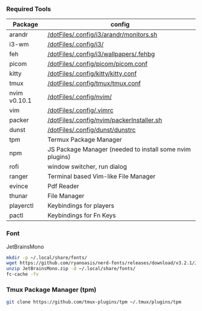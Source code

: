 ### Required Tools

| Package   | config |
| -------   | ------ |
| arandr    | [/dotFiles/.config/i3/arandr/monitors.sh][PlAr]|
| i3-wm     | [/dotFiles/.config/i3/][Pli3] |
| feh       | [/dotFiles/.config/i3/wallpapers/.fehbg][PlFe]|
| picom     | [/dotFiles/.config/picom/picom.conf][PlPi]|
| kitty     | [/dotFiles/.config/kitty/kitty.conf][PlKi]|
| tmux      | [/dotFiles/.config/tmux/tmux.conf][PlTm]|
| nvim v0.10.1 | [/dotFiles/.config/nvim/][PlNv]|
| vim | [/dotFiles/.config/.vimrc][PlVi]|
| packer | [/dotFiles/.config/nvim/packerInstaller.sh][PlPa]|
| dunst | [/dotFiles/.config/dunst/dunstrc][PlDu]|
| tpm | Termux Package Manager |
| npm | JS Package Manager (needed to install some nvim plugins) |
| rofi | window switcher, run dialog |
| ranger | Terminal based Vim-like File Manager |
| evince | Pdf Reader |
| thunar | File Manager |
| playerctl | Keybindings for players |
| pactl | Keybindings for Fn Keys |


### Font
JetBrainsMono

```bash
mkdir -p ~/.local/share/fonts/
wget https://github.com/ryanoasis/nerd-fonts/releases/download/v3.2.1/JetBrainsMono.zip
unzip JetBrainsMono.zip -d ~/.local/share/fonts/
fc-cache -fv
```
### Tmux Package Manager (tpm)
```bash
git clone https://github.com/tmux-plugins/tpm ~/.tmux/plugins/tpm
```

[Pli3]: <https://github.com/sumxtx/dotFiles/tree/main/.config/i3/>
[PlAr]: <https://github.com/sumxtx/dotFiles/tree/main/.config/i3/arandr/README.md>
[PlFe]: <https://github.com/sumxtx/dotFiles/tree/main/.config/i3/wallpapers/.fehbg>
[PlPi]: <https://github.com/sumxtx/dotFiles/tree/main/.config/picom/picom.conf>
[PlKi]: <https://github.com/sumxtx/dotFiles/tree/main/.config/kitty/kitty.conf>
[PlTm]: <https://github.com/sumxtx/dotFiles/tree/main/.config/tmux/tmux.conf>
[PlPa]: <https://github.com/sumxtx/dotFiles/tree/main/.config/nvim/packerInstaller.sh>
[PlDu]: <https://github.com/sumxtx/dotFiles/tree/main/.config/.vimrc>
[PlNv]: <https://github.com/sumxtx/dotFiles/tree/main/.config/nvim/README.md>
[PlVi]: <https://github.com/sumxtx/dotFiles/tree/main/.config/.vimrc>


